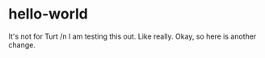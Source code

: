 # hello-world
It's not for Turt
/n
I am testing this out. Like really. Okay, so here is another change.
